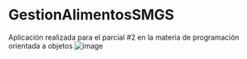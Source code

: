 # GestionAlimentosSMGS
Aplicación realizada para el parcial #2 en la materia de programación orientada a objetos
![image](https://github.com/user-attachments/assets/97d3a1d7-f824-4443-b914-383ca1938660)
